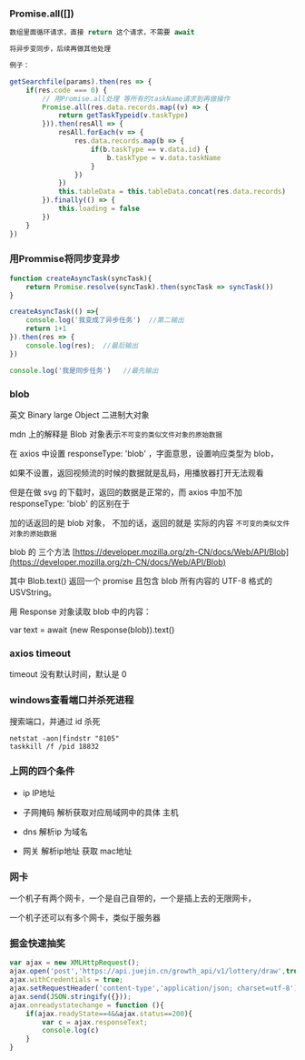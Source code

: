 ### Promise.all([])
```js
数组里面循环请求，直接 return 这个请求，不需要 await

将异步变同步，后续再做其他处理

例子：

getSearchfile(params).then(res => {
    if(res.code === 0) {
        // 用Promise.all处理 等所有的taskName请求到再做操作
        Promise.all(res.data.records.map((v) => {
            return getTaskTypeid(v.taskType)
        })).then(resAll => {
            resAll.forEach(v => {
                res.data.records.map(b => {
                    if(b.taskType == v.data.id) {
                        b.taskType = v.data.taskName
                    }
                })
            })
            this.tableData = this.tableData.concat(res.data.records)
        }).finally(() => {
            this.loading = false
        })
    }
})
```

### 用Prommise将同步变异步
```js
function createAsyncTask(syncTask){
    return Promise.resolve(syncTask).then(syncTask => syncTask())
}

createAsyncTask(() =>{
    console.log('我变成了异步任务')  //第二输出
    return 1+1
}).then(res => {
    console.log(res);  //最后输出
})

console.log('我是同步任务')   //最先输出
```

### blob

英文 Binary large Object 二进制大对象

mdn 上的解释是 Blob 对象表示`不可变的类似文件对象的原始数据`

在 axios 中设置 responseType: 'blob' ，字面意思，设置响应类型为 blob，

如果不设置，返回视频流的时候的数据就是乱码，用播放器打开无法观看

但是在做 svg 的下载时，返回的数据是正常的，而 axios 中加不加 responseType: 'blob' 的区别在于

加的话返回的是 blob 对象， 不加的话，返回的就是 实际的内容 `不可变的类似文件对象的原始数据`

blob 的 三个方法 [https://developer.mozilla.org/zh-CN/docs/Web/API/Blob](https://developer.mozilla.org/zh-CN/docs/Web/API/Blob)

其中 Blob.text() 返回一个 promise 且包含 blob 所有内容的 UTF-8 格式的 USVString。

用 Response 对象读取 blob 中的内容：

var text = await (new Response(blob)).text() 

### axios timeout

timeout 没有默认时间，默认是 0

### windows查看端口并杀死进程

搜索端口，并通过 id 杀死
```
netstat -aon|findstr "8105"
taskkill /f /pid 18832
```

### 上网的四个条件

- ip IP地址

- 子网掩码 解析获取对应局域网中的具体 主机

- dns 解析ip 为域名

- 网关 解析ip地址 获取 mac地址

### 网卡

一个机子有两个网卡，一个是自己自带的，一个是插上去的无限网卡，

一个机子还可以有多个网卡，类似于服务器

### 掘金快速抽奖
```js
var ajax = new XMLHttpRequest();
ajax.open('post','https://api.juejin.cn/growth_api/v1/lottery/draw',true);
ajax.withCredentials = true;
ajax.setRequestHeader('content-type','application/json; charset=utf-8');
ajax.send(JSON.stringify({}));
ajax.onreadystatechange = function (){
    if(ajax.readyState==4&&ajax.status==200){
        var c = ajax.responseText;
        console.log(c)
    }
}
```